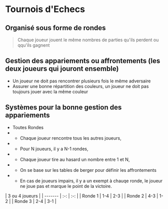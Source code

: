 Tournois d'Echecs
=================

Organisé sous forme de rondes
-----------------------------
> Chaque joueur jouent le même nombres de parties qu'ils perdent ou qqu'ils gagnent

Gestion des appariements ou affrontements (les deux joueurs qui jouront ensemble)
---------------------------------------------------------------------------------
- Un joueur ne doit pas rencontrer plusieurs fois le même adversaire
- Assurer une bonne répartition des couleurs, un joueur ne doit pas toujours jouer avec la même couleur

Systèmes pour la bonne gestion des appariements
-----------------------------------------------
- Toutes Rondes
- - Chaque joueur rencontre tous les autres joueurs,
- - Pour N joueurs, il y a N-1 rondes,
- - Chaque joueur tire au hasard un nombre entre 1 et N,
- - On se base sur les tables de berger pour définir les affrontements
- - En cas de joueurs impairs, il y a un exempt à chauqe ronde, le joueur ne joue pas et marque le point de la victoire.

| 3 ou 4 joueurs      |
| ------- | :-: | :-: |
| Ronde 1 | 1-4 | 2-3 |
| Ronde 2 | 4-3 | 1-2 |
| Ronde 3 | 2-4 | 3-1 |
